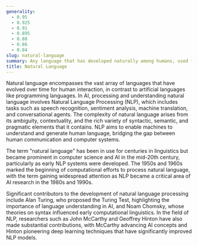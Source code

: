 ```yaml
---
generality:
  - 0.95
  - 0.925
  - 0.91
  - 0.895
  - 0.88
  - 0.86
  - 0.84
slug: natural-language
summary: Any language that has developed naturally among humans, used for everyday communication, such as English, Mandarin, or Spanish.
title: Natural Language
---
```


Natural language encompasses the vast array of languages that have evolved over time for human interaction, in contrast to artificial languages like programming languages. In AI, processing and understanding natural language involves Natural Language Processing (NLP), which includes tasks such as speech recognition, sentiment analysis, machine translation, and conversational agents. The complexity of natural language arises from its ambiguity, contextuality, and the rich variety of syntactic, semantic, and pragmatic elements that it contains. NLP aims to enable machines to understand and generate human language, bridging the gap between human communication and computer systems.

The term "natural language" has been in use for centuries in linguistics but became prominent in computer science and AI in the mid-20th century, particularly as early NLP systems were developed. The 1950s and 1960s marked the beginning of computational efforts to process natural language, with the term gaining widespread attention as NLP became a critical area of AI research in the 1980s and 1990s.

Significant contributors to the development of natural language processing include Alan Turing, who proposed the Turing Test, highlighting the importance of language understanding in AI, and Noam Chomsky, whose theories on syntax influenced early computational linguistics. In the field of NLP, researchers such as John McCarthy and Geoffrey Hinton have also made substantial contributions, with McCarthy advancing AI concepts and Hinton pioneering deep learning techniques that have significantly improved NLP models.
